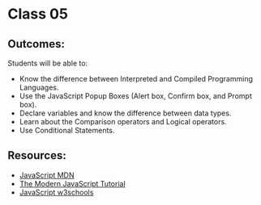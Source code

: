 # Class 05

## Outcomes:
Students will be able to:
- Know the difference between Interpreted and Compiled Programming Languages.
- Use the JavaScript Popup Boxes (Alert box, Confirm box, and Prompt box).
- Declare variables and know the difference between data types.
- Learn about the Comparison operators and Logical operators.
- Use Conditional Statements.


## Resources:

- [JavaScript MDN](https://developer.mozilla.org/en-US/docs/Web/JavaScript?retiredLocale=ar)
- [The Modern JavaScript Tutorial](https://javascript.info/)
- [JavaScript w3schools](https://www.w3schools.com/js/default.asp)

